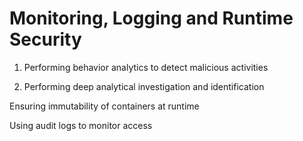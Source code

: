 # Monitoring, Logging and Runtime Security 

1. Performing behavior analytics to detect malicious activities

2. Performing deep analytical investigation and identification

Ensuring immutability of containers at runtime

Using audit logs to monitor access